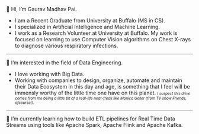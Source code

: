 👋 Hi, I’m Gaurav Madhav Pai. 
- I am a Recent Graduate from University at Buffalo (MS in CS). 
- I specialized in Artificial Intelligence and Machine Learning. 
- I work as a Research Volunteer at University at Buffalo. My work is focused on learning to use Computer Vision algorithms on Chest X-rays to diagnose various respiratory infections. 

***

👀 I’m interested in the field of Data Engineering. 
- I love working with Big Data. 
- Working with companies to design, organize, automate and maintain their Data Ecosystem in this day and age, is something that I feel will be immensly worthy of the little time one have on this planet. <font size="0.5">_I suspect this drive comes from me being a little bit of a real-life neat-freak like Monica Geller (from TV show Friends, ofcourse!)_.</font>

***

🌱 I’m currently learning how to build ETL pipelines for Real Time Data Streams using tools like Apache Spark, Apache Flink and Apache Kafka.
<!---
- 💞️ I’m looking to collaborate on ...
- 📫 How to reach me ...
--->

<!---
gaurav-aiml/gaurav-aiml is a ✨ special ✨ repository because its `README.md` (this file) appears on your GitHub profile.
You can click the Preview link to take a look at your changes.
--->
